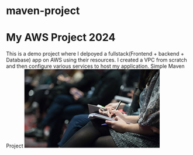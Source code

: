 # maven-project
<h1> My AWS Project 2024</h1>
  This is a demo project where I delpoyed a fullstack(Frontend + backend + Database) app on AWS using their resources. I created a VPC from scratch and then configure various services to host my application. 
Simple Maven Project
<img src=https://github.com/hackwithabhi/project24/blob/master/assets/images/meeting-01.jpg alt="Italian Trulli">

